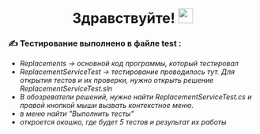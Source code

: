 <div align= "center">
   <h1 >
      Здравствуйте!
     <img src="https://media.giphy.com/media/hvRJCLFzcasrR4ia7z/giphy.gif" width="30px"/>
   </h1>
</div>

### :writing_hand: Тестирование выполнено в файле test :
- <i> Replacements -> основной код программы, который тестировал </i>
- <i> ReplacementServiceTest -> тестирование проводилось тут. Для открытия тестов и их проверки, нужно открыть решение ReplacementServiceTest.sln</i>
- <i> В обозреватели решений, нужно найти ReplacementServiceTest.cs и правой кнопкой мыши вызвать контекстное меню.   </i>
- <i> в меню найти "Выполнить тесты"</i>
- <i> откроется окошко, где будет 5 тестов и результат их работы</i>

